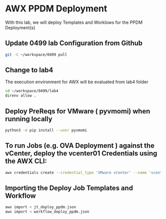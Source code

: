 # AWX PPDM Deployment
With this lab, we will deploy Templates and Worklows for the PPDM Deployment(s) 


## Update 0499 lab Configuration from Github

```bash
git -C ~/workspace/0499 pull
```

## Change to lab4

The execution environment for AWX will be evaluated from lab4 folder

```bash
cd ~/workspace/0499/lab4
direnv allow .
```

## Deploy PreReqs for VMware ( pyvmomi) when running locally

```bash
python3 -m pip install --user pyvmomi
```


## To run Jobs (e.g. OVA Deployment ) against the vCenter, deploy the vcenter01 Credentials using the AWX CLI:

```bash
awx credentials create --credential_type 'VMware vCenter' --name 'vcenter01' --user admin  --inputs "{'username': 'admin@vsphere.local', 'password': 'Password123!','host': 'vcenter01.demo.local'}"
```

## Importing the Deploy Job Templates and Workflow

```bash
awx import < jt_deploy_ppdm.json
awx import < workflow_deploy_ppdm.json
```
